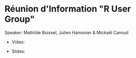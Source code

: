 # Réunion d'Information "R User Group"

Speaker: Mathilde Boissel, Julien Hamonier & Mickaël Canouil

- Video: 

- Slides: 
